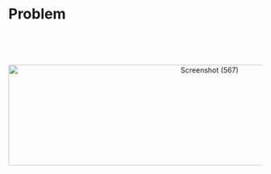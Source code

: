 # Problem

<br>
<br>
<br>

<p align="center">
<a data-flickr-embed="true" href="https://www.flickr.com/photos/197661703@N05/52906713396/in/dateposted-public/" title="Screenshot (567)"><img src="https://live.staticflickr.com/65535/52906713396_c782349eee.jpg" width="782" height="200" alt="Screenshot (567)"/></a>
</p>
